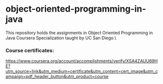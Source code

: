 # object-oriented-programming-in-java

This repository holds the assignments in Object Oriented Programming in Java Coursera Specialization taught by UC San Diego.\

### Course certificates:
https://www.coursera.org/account/accomplishments/verify/XSA4ZAUU69HE?utm_source=link&utm_medium=certificate&utm_content=cert_image&utm_campaign=pdf_header_button&utm_product=course
